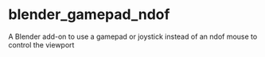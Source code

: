 # blender_gamepad_ndof
A Blender add-on to use a gamepad or joystick instead of an ndof mouse to control the viewport
